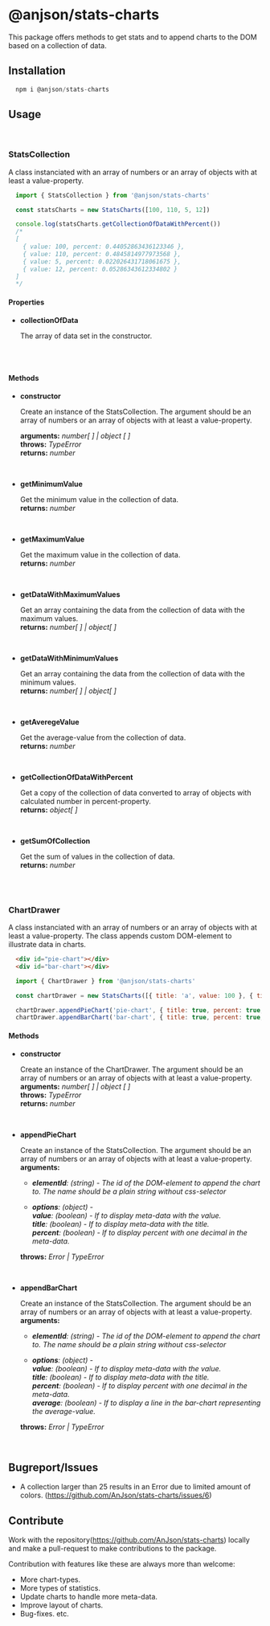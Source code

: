 # @anjson/stats-charts

This package offers methods to get stats and to append charts to the DOM based on a collection of data.

## Installation

```javascript
  npm i @anjson/stats-charts
```

## Usage

<br>

### **StatsCollection**

A class instanciated with an array of numbers or an array of objects with at least a value-property.

```javascript
  import { StatsCollection } from '@anjson/stats-charts'

  const statsCharts = new StatsCharts([100, 110, 5, 12])

  console.log(statsCharts.getCollectionOfDataWithPercent())
  /*
  [
    { value: 100, percent: 0.44052863436123346 },
    { value: 110, percent: 0.4845814977973568 }, 
    { value: 5, percent: 0.022026431718061675 }, 
    { value: 12, percent: 0.05286343612334802 }  
  ]
  */
```

#### Properties

* **collectionOfData**

  The array of data set in the constructor.

<br>

<br>

#### Methods

* **constructor**

  Create an instance of the StatsCollection. The argument should be an array of numbers or an array of objects with at least a value-property.

  **arguments:** *number[ ] | object [ ]* <br>
  **throws:** *TypeError* <br>
  **returns:** *number*

  <br>

* **getMinimumValue**

  Get the minimum value in the collection of data. <br>
  **returns:** *number*

  <br>

* **getMaximumValue**

  Get the maximum value in the collection of data. <br>
  **returns:** *number*

  <br>

* **getDataWithMaximumValues**

  Get an array containing the data from the collection of data with the maximum values. <br>
  **returns:** *number[ ] | object[ ]*

  <br>

* **getDataWithMinimumValues**

  Get an array containing the data from the collection of data with the minimum values. <br>
  **returns:** *number[ ] | object[ ]*

  <br>

* **getAveregeValue**

  Get the average-value from the collection of data. <br>
  **returns:** *number*

  <br>

* **getCollectionOfDataWithPercent**

  Get a copy of the collection of data converted to array of objects with calculated number in percent-property. <br>
  **returns:** *object[ ]*

  <br>

* **getSumOfCollection**

  Get the sum of values in the collection of data. <br>
  **returns:** *number*

  <br>

  <br>

### **ChartDrawer**

A class instanciated with an array of numbers or an array of objects with at least a value-property. The class appends custom DOM-element to illustrate data in charts.

```html
  <div id="pie-chart"></div>
  <div id="bar-chart"></div>
```

```javascript
  import { ChartDrawer } from '@anjson/stats-charts'

  const chartDrawer = new StatsCharts([{ title: 'a', value: 100 }, { title: 'a', value: 110 }, { title: 'a', value: 5 }, { title: 'a', value: 12 }])

  chartDrawer.appendPieChart('pie-chart', { title: true, percent: true, value: true })
  chartDrawer.appendBarChart('bar-chart', { title: true, percent: true, value: true, average: true })
```

#### Methods

* **constructor**

  Create an instance of the ChartDrawer. The argument should be an array of numbers or an array of objects with at least a value-property. <br>
  **arguments:** *number[ ] | object [ ]* <br>
  **throws:** *TypeError* <br>
  **returns:** *number*

  <br>

* **appendPieChart**

  Create an instance of the StatsCollection. The argument should be an array of numbers or an array of objects with at least a value-property. <br>
  **arguments:** <br>

   *  *__elementId__: (string) - The id of the DOM-element to append the chart to. The name should be a plain string without css-selector*

    *  *__options__: (object) -* <br>
      *__value__: (boolean) - If to display meta-data with the value.* <br>
      *__title__: (boolean) - If to display meta-data with the title.* <br>
      *__percent__: (boolean) - If to display percent with one decimal in the meta-data.*

  **throws:** *Error | TypeError* <br>

<br>

* **appendBarChart**

  Create an instance of the StatsCollection. The argument should be an array of numbers or an array of objects with at least a value-property. <br>
  **arguments:** <br>

   *  *__elementId__: (string) - The id of the DOM-element to append the chart to. The name should be a plain string without css-selector*

    *  *__options__: (object) -* <br>
      *__value__: (boolean) - If to display meta-data with the value.* <br>
      *__title__: (boolean) - If to display meta-data with the title.* <br>
      *__percent__: (boolean) - If to display percent with one decimal in the meta-data.* <br>
      *__average__: (boolean) - If to display a line in the bar-chart representing the average-value.*

  **throws:** *Error | TypeError* <br>

<br>

## Bugreport/Issues

- A collection larger than 25 results in an Error due to limited amount of colors. (https://github.com/AnJson/stats-charts/issues/6)

## Contribute

Work with the repository(https://github.com/AnJson/stats-charts) locally and make a pull-request to make contributions to the package.

Contribution with features like these are always more than welcome:

* More chart-types.
* More types of statistics.
* Update charts to handle more meta-data.
* Improve layout of charts.
* Bug-fixes.
etc.

